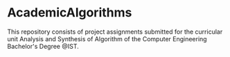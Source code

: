 # AcademicAlgorithms
This repository consists of project assignments submitted for the curricular unit Analysis and Synthesis of Algorithm of the Computer Engineering Bachelor's Degree @IST.
